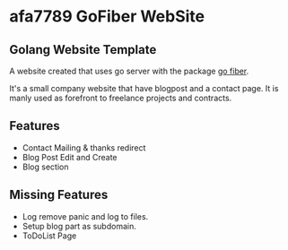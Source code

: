# afa7789 GoFiber WebSite
## Golang Website Template

A website created that uses go server with the package [go fiber](https://gofiber.io/).

It's a small company website that have blogpost and a contact page.
It is manly used as forefront to freelance projects and contracts.

## Features
- Contact Mailing & thanks redirect
- Blog Post Edit and Create
- Blog section
  
## Missing Features
- Log remove panic and log to files.
- Setup blog part as subdomain.
- ToDoList Page
  